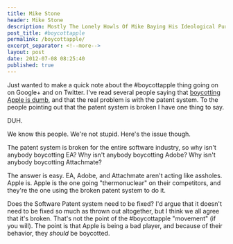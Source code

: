 ```yaml
---
title: Mike Stone
header: Mike Stone
description: Mostly The Lonely Howls Of Mike Baying His Ideological Purity At The Moon
post_title: #boycottapple
permalink: /boycottapple/
excerpt_separator: <!--more-->
layout: post
date: 2012-07-08 08:25:40
published: true
---
```



Just wanted to make a quick note about the #boycottapple thing going on on Google+ and on Twitter. I've read several people saying that [boycotting Apple is dumb](http://www.cultofmac.com/177786/why-the-boycott-apple-movement-is-dumb/), and that the real problem is with the patent system. To the people pointing out that the patent system is broken I have one thing to say.

<!--more-->

DUH.

We know this people. We're not stupid. Here's the issue though.

The patent system is broken for the entire software industry, so why isn't anybody boycotting EA? Why isn't anybody boycotting Adobe? Why isn't anybody boycotting Attachmate?

The answer is easy. EA, Adobe, and Attachmate aren't acting like assholes. Apple is. Apple is the one going "thermonuclear" on their competitors, and they're the one using the broken patent system to do it.

Does the Software Patent system need to be fixed? I'd argue that it doesn't need to be fixed so much as thrown out altogether, but I think we all agree that it's broken. That's not the point of the #boycottapple "movement" (if you will). The point is that Apple is being a bad player, and because of their behavior, they _should_ be boycotted.

